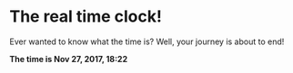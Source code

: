 # The real time clock!

Ever wanted to know what the time is? Well, your journey is about to end!

**The time is Nov 27, 2017, 18:22**